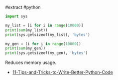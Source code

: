 #extract
#python

```python
import sys

my_list = [i for i in range(10000)]
print(sum(my_list))
print(sys.getsizeof(my_list), 'bytes')

my_gen = (i for i in range(10000))
print(sum(my_gen))
print(sys.getsizeof(my_gen), 'bytes')
```

Reduces memory usage.

- [11-Tips-and-Tricks-to-Write-Better-Python-Code](11-Tips-and-Tricks-to-Write-Better-Python-Code.md)
